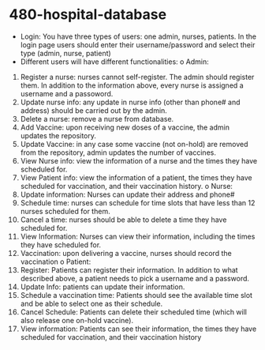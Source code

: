 # 480-hospital-database

- Login: You have three types of users: one admin, nurses, patients. In the login page users should
enter their username/password and select their type (admin, nurse, patient)
- Different users will have different functionalities:
o Admin:
1. Register a nurse: nurses cannot self-register. The admin should register them. In
addition to the information above, every nurse is assigned a username and a
passoword.
2. Update nurse info: any update in nurse info (other than phone# and address)
should be carried out by the admin.
3. Delete a nurse: remove a nurse from database.
4. Add Vaccine: upon receiving new doses of a vaccine, the admin updates the
repository.
5. Update Vaccine: in any case some vaccine (not on-hold) are removed from the
repository, admin updates the number of vaccines.
6. View Nurse info: view the information of a nurse and the times they have
scheduled for.
7. View Patient info: view the information of a patient, the times they have
scheduled for vaccination, and their vaccination history.
o Nurse:
8. Update information: Nurses can update their address and phone#
9. Schedule time: nurses can schedule for time slots that have less than 12 nurses
scheduled for them.
10. Cancel a time: nurses should be able to delete a time they have scheduled for.
11. View Information: Nurses can view their information, including the times they
have scheduled for.
12. Vaccination: upon delivering a vaccine, nurses should record the vaccination
o Patient:
13. Register: Patients can register their information. In addition to what described
above, a patient needs to pick a username and a password.
14. Update Info: patients can update their information.
15. Schedule a vaccination time: Patients should see the available time slot and be
able to select one as their schedule.
16. Cancel Schedule: Patients can delete their scheduled time (which will also
release one on-hold vaccine).
17. View information: Patients can see their information, the times they have
scheduled for vaccination, and their vaccination history